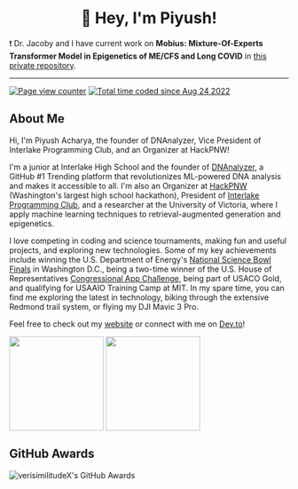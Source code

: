 <h1 align="center">👋 Hey, I'm Piyush!</h1>

❗ Dr. Jacoby and I have current work on **Mobius: Mixture-Of-Experts Transformer Model in Epigenetics of ME/CFS and Long COVID** in [this private repository](https://github.com/VerisimilitudeX/EpiMECoV).

---

<p>
  <a href=""><img src="https://visitor-badge.laobi.icu/badge?page_id=VerisimilitudeX.VerisimilitudeX" alt="Page view counter" /></a>
  <a href=""><img src="https://wakatime.com/badge/user/a4ceabdf-2dc5-47ba-b7f7-063983cd9f4c.svg" alt="Total time coded since Aug 24 2022" /></a>
</p>

<h2 align-"left">About Me</h2>

Hi, I'm Piyush Acharya, the founder of DNAnalyzer, Vice President of Interlake Programming Club, and an Organizer at HackPNW!

I'm a junior at Interlake High School and the founder of [DNAnalyzer](https://github.com/VerisimilitudeX/DNAnalyzer), a GitHub #1 Trending platform that revolutionizes ML-powered DNA analysis and makes it accessible to all. I'm also an Organizer at [HackPNW](https://github.com/HackPNW) (Washington's largest high school hackathon), President of [Interlake Programming Club](https://www.interlakeprogrammingclub.com/), and a researcher at the University of Victoria, where I apply machine learning techniques to retrieval-augmented generation and epigenetics.

I love competing in coding and science tournaments, making fun and useful projects, and exploring new technologies. Some of my key achievements include winning the U.S. Department of Energy's [National Science Bowl Finals](https://www.energy.gov/articles/doe-announces-winners-32nd-annual-national-science-bowl#:~:text=include%3A%20Vishnu%20Mangipudi%2C-,Piyush%20Acharya,-%2C%20Aishwarya%20Agrawal%2C%20Aryan) in Washington D.C., being a two-time winner of the U.S. House of Representatives [Congressional App Challenge](https://adamsmith.house.gov/news/press-releases/rep-smith-announces-ninth-district-winners-2023-congressional-app-challenge#:~:text=Commuter%2C%20created%20by-,Piyush%20Acharya,-%2C%20Nishant%20Vikramaditya%2C%20and), being part of USACO Gold, and qualifying for USAAIO Training Camp at MIT. In my spare time, you can find me exploring the latest in technology, biking through the extensive Redmond trail system, or flying my DJI Mavic 3 Pro.

Feel free to check out my [website](http://piyushacharya.com/) or connect with me on [Dev.to](https://dev.to/verisimilitudex)!

<p align="left">
  <img align="center" height="170" src="https://github-readme-stats-kappa-kohl-69.vercel.app/api?username=verisimilitudeX&count_private=true&show_icons=true&theme=tokyonight&border_radius=15" />
  <img align="center" height="170" src="https://github-readme-stats-kappa-kohl-69.vercel.app/api/top-langs/?username=verisimilitudex&layout=compact&border_color=fff&&theme=tokyonight&border_radius=11&hide=jupyter%20notebook,javascript,css,svelte,powershell,typescript,makefile,rich%20text%20format&langs_count=6" />
</p>
  <h2>GitHub Awards</h2>
  <p align="left"> <img src="https://github-trophies.vercel.app/?username=verisimilitudex&theme=tokyonight&border_radius=15" alt="verisimilitudeX's GitHub Awards"/></p>
